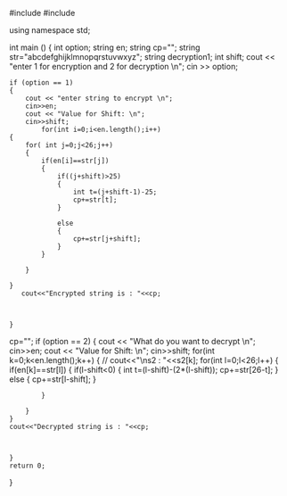 
#include <iostream>
#include <string>


using namespace std;


int main ()
{
    int  option;
    string en;
    string cp="";
    string str="abcdefghijklmnopqrstuvwxyz";
    string decryption1;
    int shift;
    cout << "enter 1 for encryption and 2 for decryption \n";
    cin >>  option;

    if (option == 1)
    {
        cout << "enter string to encrypt \n";
        cin>>en;
        cout << "Value for Shift: \n";
        cin>>shift;
            for(int i=0;i<en.length();i++)
    {
        for( int j=0;j<26;j++)
        {
            if(en[i]==str[j])
            {
                if((j+shift)>25)
                {
                    int t=(j+shift-1)-25;
                    cp+=str[t];
                }
                
                else
                {
                    cp+=str[j+shift];
                }
            }
  
        }
       
    }
       cout<<"Encrypted string is : "<<cp;

        
        
    }
cp="";
    if (option == 2)
    {
        cout << "What do you want to decrypt \n";
        cin>>en;
        cout << "Value for Shift: \n";
        cin>>shift;
     for(int k=0;k<en.length();k++)
    {   // cout<<"\ns2 : "<<s2[k];
        for(int l=0;l<26;l++)
        {
            if(en[k]==str[l])
            {
                if(l-shift<0)
                {
                    int t=(l-shift)-(2*(l-shift));
                    cp+=str[26-t];
                }
                 else
                {
                    cp+=str[l-shift];
                }
                               
                                 

            }
            
        }
    }
    cout<<"Decrypted string is : "<<cp;

 
 
    }
    return 0;
}
